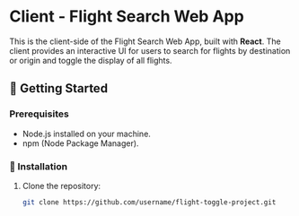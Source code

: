 # Client - Flight Search Web App

This is the client-side of the Flight Search Web App, built with **React**. The client provides an interactive UI for users to search for flights by destination or origin and toggle the display of all flights.

## 🚀 Getting Started

### Prerequisites
- Node.js installed on your machine.
- npm (Node Package Manager).

### 🔧 Installation
1. Clone the repository:
   ```bash
   git clone https://github.com/username/flight-toggle-project.git
